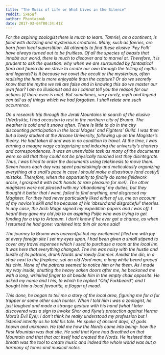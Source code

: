 ```yaml
---
title: "The Music of Life or What Lives in the Silence"
reddit: 5xe5uf
author: Phantasmak
date: 2017-03-04T00:34:41Z
---
```


*For the aspiring zoologist there is much to learn. Tamriel, as a continent, is filled with dazzling and mysterious creatures. Many, such as faeries, are born from local superstition. All attempts to find these elusive ‘Fey Folk’ have always turned out to be fruitless. Of all the species of beasts that inhabit our world, there is much to discover and to marvel at. Therefore, it is prudent to ask the question: why when we are surrounded by fantastical flora and fauna do we strive to create our own through the telling of myths and legends? Is it because we covet the occult or the mysterious, often realising the hunt is more enjoyable than the capture? Or do we secretly know that the myths we tell are false and in knowing this do we master our own fear? I am no illusionist and so I cannot tell you the reason for our actions (if there even is one). But sometimes, very rarely, myth and legend can tell us of things which we had forgotten. I shall relate one such occurrence.* 

*On a research trip through the Jerall Mountains in search of the elusive Uderfrykte, I had occasion to rest in the northern city of Bruma. The weather is cold and it snows often. There is little to do in the city discounting participation in the local Mages’ and Fighters’ Guild. I was then but a lowly student at the Arcane University, following up on the Magister’s theory. He had taken ill and was in no condition to travel. At the time, I was earning a meagre wage categorizing and indexing the university’s charters and correspondences. It was an unenviable task as many of the documents were so old that they could not be physically touched lest they disintegrate. Thus, I was hired to order the documents using telekinesis to move them. Seven hours each day was spent painstakingly and meticulously organizing everything at a snail’s pace in case I should make a disastrous (and costly!) mistake. Therefore, when the opportunity to finally do some fieldwork arose, I grasped it with both hands (a rare pleasure for me!). The other magisters were not pleased with my ‘abandoning’ my duties, but they thought it better that I went, failed to find anything, and disgraced my Magister. For they had never particularly liked either of us, me on account of my novice’s skill and he because of his ‘absurd and disgraceful’ theories. In any case, the Arch Mage signed my expedition papers and I was off. I heard they gave my old job to an aspiring Psijic who was trying to get funding for a trip to Artaeum. I don’t know if he ever got a chance, as when I returned he had gone: vanished into thin air some said!*

*The journey to Bruma was uneventful but my excitement filled me with joy at every foreign site I set my eyes upon. I had been given a small stipend to cover any travel expenses which I used to purchase a room at the local inn. It was here that everything changed. The inn was noisy with the hustle and bustle of its patrons, drunk Nords and rowdy Dunmer. Amidst the din, in a chair next to the fireplace, sat an old Nord man, a long white beard graced his chin. None of the patrons seemed to notice him or he them. As I made my way inside, shutting the heavy oaken doors after me, he beckoned me with a long, wrinkled finger to sit beside him in the empty chair opposite. He asked my name and I his, to which he replied “Olaf Forkbeard”, and I bought him a local favourite, a flagon of mead.* 

*This done, he began to tell me a story of the local area, figuring me for a fur trapper or some other such hunter. When I told him I was a zoologist, he just laughed and made a strange gesture with his hand (what I later discovered was a sign to invoke Shor and Kyne’s protection against Herma Mora’s Evil Eye). I don’t think he really understood my profession but I listened intently as he told his tale. He spoke of ancient days, of gods known and unknown. He told me how the Nords came into being- how the First Mountain was that site. He said that Kyne had Breathed on that Mountain and that that act itself had created the Nords. He insisted that breath was the tool to create music and indeed the whole world was but a harmony of tones and musical notes.*

